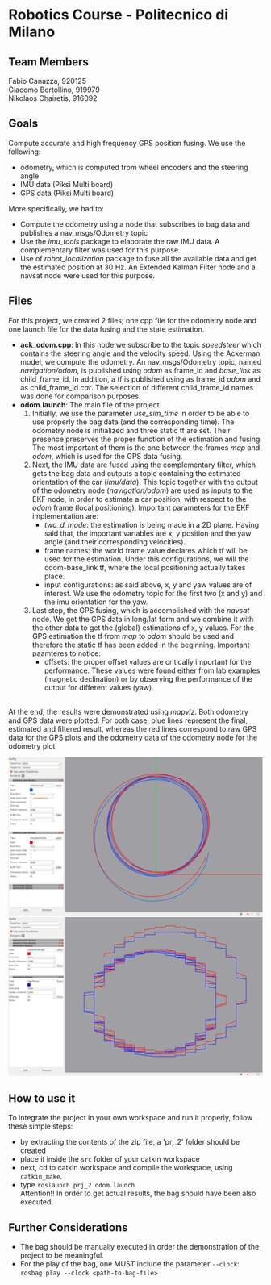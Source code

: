 # Robotics Course - Politecnico di Milano

## Team Members
Fabio Canazza, 920125  
Giacomo Bertollino, 919979  
Nikolaos Chairetis, 916092

## Goals
Compute accurate and high frequency GPS position fusing. We use the following:
- odometry, which is computed from wheel encoders and the steering angle
- IMU data (Piksi Multi board)
- GPS data (Piksi Multi board)

More specifically, we had to:
- Compute the odometry using a node that subscribes to bag data and publishes a nav_msgs/Odometry topic
- Use the *imu_tools* package to elaborate the raw IMU data. A complementary filter was used for this purpose.
- Use of *robot_localization* package to fuse all the available data and get the estimated position at 30 Hz. An Extended Kalman Filter node and a navsat node were used for this purpose.

## Files
For this project, we created 2 files; one cpp file for the odometry node and one launch file for the data fusing and the state estimation.
- **ack_odom.cpp**:
In this node we subscribe to the topic *speedsteer* which contains the steering angle and the velocity speed. Using the Ackerman model, we compute the odometry.
An nav_msgs/Odometry topic, named *navigation/odom*, is published using *odom* as frame_id and *base_link* as child_frame_id. In addition, a tf is published using 
as frame_id *odom* and as child_frame_id *car*. The selection of different child_frame_id names was done for comparison purposes.
- **odom.launch**:
The main file of the project.
  1. Initially, we use the parameter *use_sim_time* in order to be able to use properly the bag data (and the corresponding time). The odometry node is initialized and three static tf are set. Their presence 
preserves the proper function of the estimation and fusing. The most important of them is the one between the frames *map* and *odom*, which is used for the GPS data fusing.
  2. Next, the IMU data are fused using the complementary filter, which gets the bag data and outputs a topic containing the estimated orientation of the car (*imu/data*). This topic together with the output of the odometry node (*navigation/odom*) are used as inputs to the EKF node, in order to estimate a car position, with respect to the *odom* frame (local positioning). Important parameters for the EKF implementation are:
      - *two_d_mode*: the estimation is being made in a 2D plane. Having said that, the important variables are x, y position and the yaw angle (and their corresponding velocities).
      - frame names: the world frame value declares which tf will be used for the estimation. Under this configurations, we will the odom-base_link tf, where the local positioning actually takes place.
      - input configurations: as said above, x, y and yaw values are of interest. We use the odometry topic for the first two (x and y) and the imu orientation for the yaw.
  3. Last step, the GPS fusing, which is accomplished with the *navsat* node. We get the GPS data in long/lat form and we combine it with the other data to get the (global) estimations of x, y values. For the GPS estimation the tf from *map* to *odom* should be used and therefore the static tf has been added in the beginning. Important paamteres to notice:
      - offsets: the proper offset values are critically important for the performance. These values were found either from lab examples (magnetic declination) or by observing the performance of the output for different values (yaw).

<br> At the end, the results were demonstrated using *mapviz*. Both odometry and GPS data were plotted. For both case, blue lines represent the final, estimated and filtered result, whereas the red lines correspond to raw GPS data for the GPS plots and the odometry data of the odometry node for the odometry plot.

<p align="center">
  <img src="https://github.com/nikchrts/prj_2/blob/master/mapviz-odom.png" alt="drawing" width="780">
  <img src="https://github.com/nikchrts/prj_2/blob/master/mapviz-gps.png" alt="drawing" width="780">
</p>


## How to use it
To integrate the project in your own workspace and run it properly, follow these simple steps:
- by extracting the contents of the zip file, a 'prj_2' folder should be created
- place it inside the `src` folder of your catkin workspace
- next, cd to catkin workspace and compile the workspace, using `catkin_make`.
- type `roslaunch prj_2 odom.launch`<br>Attention!! In order to get actual results, the bag should have been also executed.

## Further Considerations
* The bag should be manually executed in order the demonstration of the project to be meaningful.
* For the play of the bag, one MUST include the parameter `--clock`: `rosbag play --clock <path-to-bag-file>`
